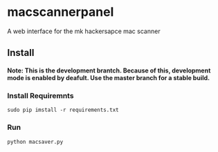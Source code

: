 # macscannerpanel
A web interface for the mk hackersapce mac scanner



## Install

#### Note: This is the development brantch. Because of this, development mode is enabled by deafult. Use the master branch for a stable build.

### Install Requiremnts

`sudo pip imstall -r requirements.txt`

### Run

`python macsaver.py`
